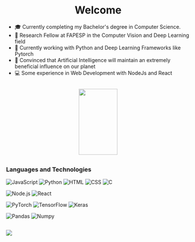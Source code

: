 <div align="center">
  <h1> Welcome </h1>
</div>


 - 🎓 Currently completing my Bachelor's degree in Computer Science.
 - 📘 Research Fellow at FAPESP in the Computer Vision and Deep Learning field
 - 🧰 Currently working with Python and Deep Learning Frameworks like Pytorch
 - 🔭 Convinced that Artificial Intelligence will maintain an extremely beneficial influence on our planet
 - 💻 Some experience in Web Development with NodeJs and React

##
   
<div align="center">
  <img height="180em" width="46%" src="https://github-readme-stats.vercel.app/api/top-langs/?username=gabrielmarconato&hide_progress=true&theme=dark&hide_border=true"/>
</div>

##

### Languages and Technologies

![JavaScript](https://img.shields.io/badge/-JavaScript-black?&logo=JavaScript&logoColor=white)
![Python](https://img.shields.io/badge/-Python-black?&logo=Python&logoColor=white)
![HTML](https://img.shields.io/badge/-HTML-black?&logo=html5&logoColor=white)
![CSS](https://img.shields.io/badge/-CSS-black?&logo=css3&logoColor=white)
![C](https://img.shields.io/badge/-C-black?&logo=C&logoColor=white)

![Node.js](https://img.shields.io/badge/-Node.js-000?&logo=node.js&logoColor=white)
![React](https://img.shields.io/badge/-React-000?&logo=React&logoColor=white)

![PyTorch](https://img.shields.io/badge/-PyTorch-black?&logo=PyTorch&logoColor=white)
![TensorFlow](https://img.shields.io/badge/-TensorFlow-black?&logo=TensorFlow&logoColor=white)
![Keras](https://img.shields.io/badge/-Keras-black?&logo=Keras&logoColor=white)

![Pandas](https://img.shields.io/badge/-Pandas-black?&logo=Pandas&logoColor=white)
![Numpy](https://img.shields.io/badge/-Numpy-black?&logo=Numpy&logoColor=white)

##
<div>
  <a href="https://www.linkedin.com/in/gabriel-henrique-marconato-770bb214b/" target="_blank"><img src="https://img.shields.io/badge/-LinkedIn-black?style=for-the-badge&logo=linkedin&logoColor=white" target="_blank"></a>
</div>



<!--
**gabrielmarconato/gabrielmarconato** is a ✨ _special_ ✨ repository because its `README.md` (this file) appears on your GitHub profile.

Here are some ideas to get you started:

- 🔭 I’m currently working on ...
- 🌱 I’m currently learning ...
- 👯 I’m looking to collaborate on ...
- 🤔 I’m looking for help with ...
- 💬 Ask me about ...
- 📫 How to reach me: ...
- 😄 Pronouns: ...
- ⚡ Fun fact: ...
-->

